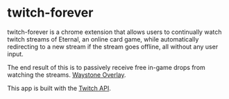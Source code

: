 # twitch-forever

twitch-forever is a chrome extension that allows users to continually watch twitch streams of Eternal, an online card game, while automatically redirecting to a new stream if the stream goes offline, all without any user input.

The end result of this is to passively receive free in-game drops from watching the streams.
<a href='https://dashboard.twitch.tv/extensions/0qr7fa6llzn4txgnfgb8ipeksd5v24'>Waystone Overlay</a>.

This app is built with the <a href='https://dev.twitch.tv/docs/api'>Twitch API</a>.
